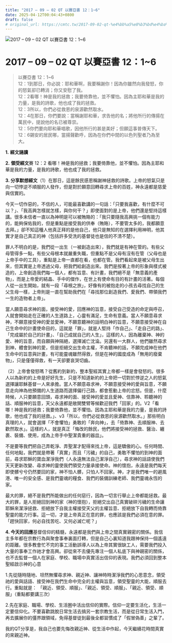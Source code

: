 ```yaml
---
title: "2017 – 09 – 02 QT 以賽亞書 12：1~6"
date: 2025-04-12T00:04:43+0800
draft: false
# original_url: https://cmtc.tw/2017-09-02-qt-%e4%bb%a5%e8%b3%bd%e4%ba%9e%e6%9b%b8-12%ef%bc%9a16
---
```


![2017 – 09 – 02 QT 以賽亞書 12：1\~6](/images/qt.jpg   "2017 – 09 – 02 QT 以賽亞書 12：1\~6")

# 2017 – 09 – 02 QT 以賽亞書 12：1\~6

> 以賽亞書 12：1\~6  
> 12：1到那日，你必說：耶和華啊，我要稱謝你！因為你雖然向我發怒，你的怒氣卻已轉消；你又安慰了我。  
> 12：2看哪！神是我的拯救；我要倚靠他，並不懼怕。因為主耶和華是我的力量，是我的詩歌，他也成了我的拯救。  
> 12：3所以，你們必從救恩的泉源歡然取水。  
> 12：4在那日，你們要說：當稱謝耶和華，求告他的名；將他所行的傳揚在萬民中，提說他的名已被尊崇。  
> 12：5你們要向耶和華唱歌，因他所行的甚是美好；但願這事普傳天下。  
> 12：6錫安的居民哪，當揚聲歡呼，因為在你們中間的以色列聖者乃為至大。

**1.** **經文誦讀**

**2.** **領受經文**賽 12：2 看哪！神是我的拯救；我要倚靠他，並不懼怕。因為主耶和華是我的力量，是我的詩歌，他也成了我的拯救。

**3. 分享默想經文**（1）在那日，這是餘民感恩稱謝神拯救的詩歌。上帝的怒氣只是向一切悖逆不順服的人發作，但是對於願意回轉尋求上帝的百姓，神永遠都是慈愛與信實的。

今天一切作惡的，不信的人，可能最喜歡講的一句話：「只要我喜歡，有什麼不可以？」、「我高興怎樣就怎樣，與你何干？」即使面對的是上帝，他們還是堅持這樣講。很多未信者一直以為神明是可以被賄賂的：「我只要隨我高興挑一個有能力的，能夠保佑我的，但是重點是接受我的供奉（賄賂），不要管太多的，我都願意去拜。」卻不知這種人他真正拜的是他自己，他只是無知的在選擇利用神明，他其實才是自己真正的神（包括許多受洗的基督徒也是信的不清不楚）。

罪人不明白的是，我們從一出生（一被創造出來），我們就是有神在管的。有些父母管得多一點，有些父母根本就嚴重失職，但重點不是父母有沒有在管（父母也是上帝手中的工具），重點是上帝一直都在看，也都在管。我們看起來是被父母生出來，但其實是上帝透過父母，把我們給創造出來。我們是按著上帝的形象與樣式被造的，上帝創造我們每一個人，都有旨意、有計畫，我們絕不是「無意義的產物」，而是上帝愛的結晶、手中的傑作，在世上有使命有目的有計畫的活著。每個人從一出生開始，就有一段「尋根之旅」，好像有的被抱走的小孩去尋找自己的生父生母一樣，上帝則是一直在幫助我們在「尋找那位創造我們、愛我們、帶領我們一生的造物者上帝」。

當人願意尋求神的面，接受神的愛，回應神的旨意，接受自己受造的命定與呼召，人就會開始走在正確的人生道路上，心靈有滿足，生命有意義。當人不願意尋求神，不願意接受神的愛並愛神，不願意聽神的話明白神的旨意，不願意接受神在自己生命中的計畫使命目的，這就是「罪」，就是人堅持「作自己」、「走自己的路」、「完成屬於自己的計畫」、「自己成就自己的人生」，這樣的人，因為離棄神、神的愛、神的旨意，而自願與神隔絕，選擇滅亡沈淪。另還有一大群人，他們雖然尋求到神，體會到神的愛，但是拒絕交出生命主權，不肯聽神的話，不願完成神在他們生命中的旨意與計畫，有可能靈魂雖然得救，但是在神的國度成為「無用的廢棄物」，只是僅僅得救，有一天卻要哀哭切齒。

（2）上帝會發怒嗎？從舊約到新約，整本聖經其實上帝都一樣是會發怒的。很多人以為新約的上帝是好好先生，只是不知道新約的上帝把一切對於悖逆之人的怒氣選擇讓耶穌基督一人來承擔。當人不願意尋求神，不願意接受神的愛與旨意，不願意走向神為他預備的人生道路而選擇偏行己路，都會惹動上帝的忿怒。但是，什麼時候，人只要願意回頭，尋求神的面、接受神的愛並且愛神、信靠神、聆聽神的話、順服神的旨意，天父永遠都是敞開雙臂等候歡迎我們「回家」的。V2「看哪！神是我的拯救；我要倚靠他，並不懼怕。因為主耶和華是我的力量，是我的詩歌，他也成了我的拯救。」、v3「所以，你們必從救恩的泉源歡然取水。」那些明白真理的人，就會選擇「不會懼怕」勇敢的「奔向神」，去「倚靠神、去順服神、去歡然取水」。這樣的人，就是真正「悔改的餘民，他們將接受神的拯救、醫治、纏裹、裝備、使用，成為上帝手中聖潔貴重的器皿」。

不是要等我們把自己弄乾淨、弄聖潔才配得來找上帝，這是驕傲的心。任何時間、任何地點，我們就是帶著「真實」而且「污穢」的自己，勇敢不懼怕的到神的面前，尋求耶穌的寶血潔淨我們（人永遠無法自己潔淨自己），尋求神的話語使我們天天更新改變、尋求神的靈使我們領受力量承接使命。神的懷抱，永遠是我們每天即使髒兮兮仍然要回的家，神不怕人髒，只怕人不回家。神，才是我們唯一的避風港、唯一的安全感、是我們靈魂的糧食、我們的裝備訓練老師、我們靈魂永恆的家。

最大的罪，絕不是我們所能做出的任何惡行，因為一切言行舉止上帝都能拯救。最大的罪，是人拒絕回到神的家（神的懷抱），拒絕交出自己真實破碎污穢的生命讓耶穌來潔淨拯救、拒絕放下自我主權接受天父的主權旨意、拒絕放下自我轉而倚靠聖靈的能力行事。這一切，才是上帝真正在意的罪，也應該是我們必須在意的罪。「趕快回家，何必自找苦吃、又何必滅亡呢？」

**4. 今天的回應**基督信仰的精髓，永遠都是我們與上帝之間真實親密的關係。我信主多年都在宗教行為與聚會事奉裏面打轉，但是自己心裏知道我跟神保持一個遙遠的距離。很多教會忙不完的事工活動誤導人以為上帝其實很缺工人，需要我們投入大量的事奉工作祂才會高興。卻從來不去優先專注一個人私底下與神親密的關係，也不去監督一個人在家庭、學校、職場中真實活出信仰的表現。我們必須回到整本聖經啟示神的心意

1.先從隨時隨地、坦然無懼尋求神、親近神、讓神時時潔淨我們的心思意念，領受祂的愛與話語、接受神在我們生命中完全的主權與旨意，領受聖靈的大能，順服去行。重點就是： 「親近、領受、順服」、「親近、領受、順服」、「親近、領受、順服」（重點都要講三次）

2.先在家庭、職場、學校、生活圈中活出信仰的實際。信仰一定要生活化，生活一定要信仰化。不要喜歡跳脫日常生活去搞另一套宗教生活，而是從日常生活入門，再去擴展你的彊界跟領域，免得基督徒到最後全都習慣成了「假冒偽善」之輩了。

我的QT分享是，我自己也要先悔改親近神、從生活中作起，今天繼續花時間真實的來親近神。
